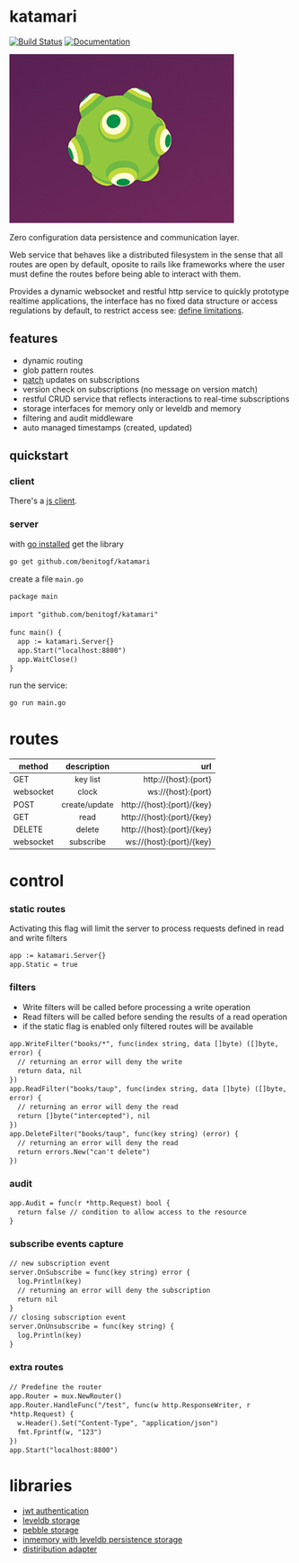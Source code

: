 # katamari

[![Build Status][build-image]][build-url]
[![Documentation](https://godoc.org/github.com/benitogf/katamari?status.svg)](http://godoc.org/github.com/benitogf/katamari)

[build-url]: https://travis-ci.com/benitogf/katamari
[build-image]: https://api.travis-ci.com/benitogf/katamari.svg?branch=master&style=flat-square

![katamari](katamari.jpg)

Zero configuration data persistence and communication layer.

Web service that behaves like a distributed filesystem in the sense that all routes are open by default, oposite to rails like frameworks where the user must define the routes before being able to interact with them.

Provides a dynamic websocket and restful http service to quickly prototype realtime applications, the interface has no fixed data structure or access regulations by default, to restrict access see: [define limitations](https://github.com/benitogf/katamari#control).

## features

- dynamic routing
- glob pattern routes
- [patch](http://jsonpatch.com) updates on subscriptions
- version check on subscriptions (no message on version match)
- restful CRUD service that reflects interactions to real-time subscriptions
- storage interfaces for memory only or leveldb and memory
- filtering and audit middleware
- auto managed timestamps (created, updated)

## quickstart

### client

There's a [js client](https://www.npmjs.com/package/katamari-client).

### server

with [go installed](https://golang.org/doc/install) get the library

```bash
go get github.com/benitogf/katamari
```

create a file `main.go`
```golang
package main

import "github.com/benitogf/katamari"

func main() {
  app := katamari.Server{}
  app.Start("localhost:8800")
  app.WaitClose()
}
```

run the service:
```bash
go run main.go
```

# routes

| method | description | url    |
| ------------- |:-------------:| -----:|
| GET | key list | http://{host}:{port} |
| websocket| clock | ws://{host}:{port} |
| POST | create/update | http://{host}:{port}/{key} |
| GET | read | http://{host}:{port}/{key} |
| DELETE | delete | http://{host}:{port}/{key} |
| websocket| subscribe | ws://{host}:{port}/{key} |


# control

### static routes

Activating this flag will limit the server to process requests defined in read and write filters

```golang
app := katamari.Server{}
app.Static = true
```


### filters

- Write filters will be called before processing a write operation
- Read filters will be called before sending the results of a read operation
- if the static flag is enabled only filtered routes will be available

```golang
app.WriteFilter("books/*", func(index string, data []byte) ([]byte, error) {
  // returning an error will deny the write
  return data, nil
})
app.ReadFilter("books/taup", func(index string, data []byte) ([]byte, error) {
  // returning an error will deny the read
  return []byte("intercepted"), nil
})
app.DeleteFilter("books/taup", func(key string) (error) {
  // returning an error will deny the read
  return errors.New("can't delete")
})
```

### audit

```golang
app.Audit = func(r *http.Request) bool {
  return false // condition to allow access to the resource
}
```

### subscribe events capture

```golang
// new subscription event
server.OnSubscribe = func(key string) error {
  log.Println(key)
  // returning an error will deny the subscription
  return nil
}
// closing subscription event
server.OnUnsubscribe = func(key string) {
  log.Println(key)
}
```

### extra routes

```golang
// Predefine the router
app.Router = mux.NewRouter()
app.Router.HandleFunc("/test", func(w http.ResponseWriter, r *http.Request) {
  w.Header().Set("Content-Type", "application/json")
  fmt.Fprintf(w, "123")
})
app.Start("localhost:8800")
```

# libraries

- [jwt authentication](https://github.com/benitogf/auth)
- [leveldb storage](https://github.com/benitogf/level)
- [pebble storage](https://github.com/benitogf/pebble)
- [inmemory with leveldb persistence storage](https://github.com/benitogf/lvlmap)
- [distiribution adapter](https://github.com/benitogf/pivot)